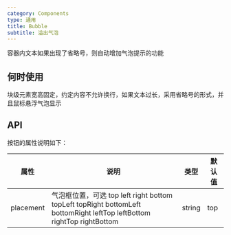 ```yaml
---
category: Components
type: 通用
title: Bubble
subtitle: 溢出气泡
---
```


容器内文本如果出现了省略号，则自动增加气泡提示的功能

## 何时使用

块级元素宽高固定，约定内容不允许换行，如果文本过长，采用省略号的形式，并且鼠标悬浮气泡显示

## API



按钮的属性说明如下：

| 属性 | 说明 | 类型 | 默认值 |
| --- | --- | --- | --- |
| placement | 气泡框位置，可选 top left right bottom topLeft topRight bottomLeft bottomRight leftTop leftBottom rightTop rightBottom | string | top |


<style>
[id^="components-button-demo-"] .ant-btn {
  margin-right: 8px;
  margin-bottom: 12px;
}
[id^="components-button-demo-"] .ant-btn-group > .ant-btn {
  margin-right: 0;
}
</style>
